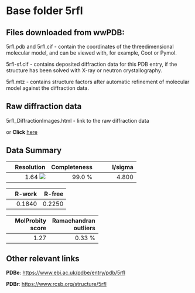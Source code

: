# Base folder 5rfl

## Files downloaded from wwPDB:

5rfl.pdb and 5rfl.cif - contain the coordinates of the threedimensional molecular model, and can be viewed with, for example, Coot or Pymol.

5rfl-sf.cif - contains deposited diffraction data for this PDB entry, if the structure has been solved with X-ray or neutron crystallography.

5rfl.mtz - contains structure factors after automatic refinement of molecular model against the diffraction data.

## Raw diffraction data

5rfl_DiffractionImages.html - link to the raw diffraction data 

or **Click** [here](https://zenodo.org/record/3731412) 

## Data Summary
|   | Resolution | Completeness| I/sigma |
|---|-------------:|----------------:|--------------:|
|   |1.64 ![](https://github.com/thorn-lab/coronavirus_structural_task_force/blob/master/outreach/ang.svg)|99.0  %|<img width=50/>4.800|

|   | **R-work**| **R-free**   
|---|-------------:|----------------:|           
||0.1840|0.2250|

|   |**MolProbity<br>score**| **Ramachandran<br>outliers** 
|---|-------------:|----------------:|
||1.27|0.33 %|

## Other relevant links 
**PDBe**:  https://www.ebi.ac.uk/pdbe/entry/pdb/5rfl
 
**PDBr**: https://www.rcsb.org/structure/5rfl 

